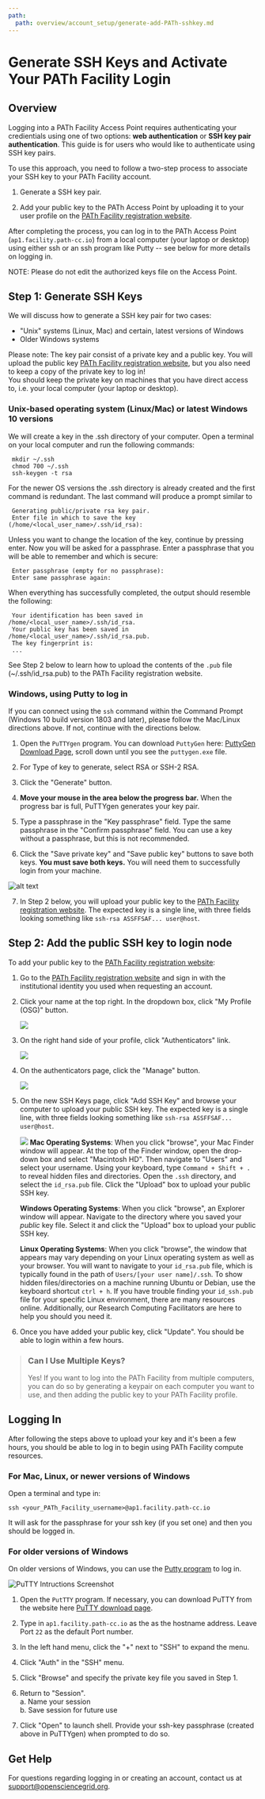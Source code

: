 ```yaml
---
path:
  path: overview/account_setup/generate-add-PATh-sshkey.md
---
```


Generate SSH Keys and Activate Your PATh Facility Login 
====================================

## Overview

Logging into a PATh Facility Access Point requires authenticating your credientials using one of two options: **web authentication** or **SSH key pair authentication**. This guide is for users who would like to authenticate using SSH key pairs.

To use this approach, you need to follow a two-step process to associate your SSH key to your PATh Facility account. 

1. Generate a SSH key pair.  

2. Add your public key to the PATh Access Point by uploading it to 
your user profile on the [PATh Facility registration website](https://registry.cilogon.org/registry/co_petitions/start/coef:263).

After completing the process, you can log in to the PATh Access Point (`ap1.facility.path-cc.io`) from a local computer 
(your laptop or desktop) using either ssh or an ssh program like Putty -- see below for 
more details on logging in. 

NOTE: Please do not edit the authorized keys file on the Access Point.

## Step 1: Generate SSH Keys

We will discuss how to generate a SSH key pair for two cases: 

* "Unix" systems (Linux, Mac) and certain, latest versions of Windows
* Older Windows systems

Please note: The key pair consist of a private key and a public key. You will upload the 
public key [PATh Facility registration website](https://registry.cilogon.org/registry/co_petitions/start/coef:263), but you also need to keep a copy of the private key to log in!  
You should keep the private key on machines that you have 
direct access to, i.e. your local computer (your laptop or desktop).

### Unix-based operating system (Linux/Mac) or latest Windows 10 versions

We will create a key in the .ssh directory of your computer. Open a terminal on your local computer and run the following commands: 

     mkdir ~/.ssh
     chmod 700 ~/.ssh
     ssh-keygen -t rsa

For the newer OS versions the .ssh directory is already created and the first command is redundant. The last command will produce a prompt similar to

     Generating public/private rsa key pair.
     Enter file in which to save the key (/home/<local_user_name>/.ssh/id_rsa):

Unless you want to change the location of the key, continue by pressing enter.
Now you will be asked for a passphrase. Enter a passphrase that you will be 
able to remember and which is secure:

     Enter passphrase (empty for no passphrase):
     Enter same passphrase again:

When everything has successfully completed, the output should resemble the
following: 

     Your identification has been saved in /home/<local_user_name>/.ssh/id_rsa.
     Your public key has been saved in /home/<local_user_name>/.ssh/id_rsa.pub.
     The key fingerprint is:
     ...

See Step 2 below to learn how to upload the contents of the `.pub` file (~/.ssh/id_rsa.pub) to the PATh Facility registration website. 

### Windows, using Putty to log in

If you can connect using the `ssh` command within the Command Prompt (Windows 10 build version 1803 and later), please follow the Mac/Linux directions above. If not, 
continue with the directions below. 

1. Open the `PuTTYgen` program.  You can download `PuttyGen` 
here: [PuttyGen Download Page](https://www.chiark.greenend.org.uk/~sgtatham/putty/latest.html), 
scroll down until you see the `puttygen.exe` file. 

2. For Type of key to generate, select RSA or SSH-2 RSA. 

3. Click the "Generate" button.

4. **Move your mouse in the area below the progress bar.**
When the progress bar is full, PuTTYgen generates your key pair.

5. Type a passphrase in the "Key passphrase" field. Type the same passphrase in the "Confirm passphrase" field. You 
can use a key without a passphrase, but this is not recommended.

6. Click the "Save private key" and "Save public key" buttons to save both keys. **You must save both keys.** You will need them to successfully login from your machine. 

![alt text](https://raw.githubusercontent.com/OSGConnect/connectbook/master/images/puttygen_ssh_key.png "PuttyGen Window")

7. In Step 2 below, you will upload your public key to the [PATh Facility registration website](https://registry.cilogon.org/registry/co_petitions/start/coef:263). The expected key is a single line, with three fields looking something like `ssh-rsa ASSFFSAF... user@host`.


## Step 2: Add the public SSH key to login node

To add your public key to the [PATh Facility registration website](https://registry.cilogon.org/registry/co_petitions/start/coef:263): 

1. Go to the [PATh Facility registration website](https://registry.cilogon.org/registry/co_petitions/start/coef:263) and sign in with the institutional identity you used when requesting an account. 

2. Click your name at the top right. In the dropdown box, click "My Profile (OSG)" button.

      ![](../../assets/PATh/registration/ssh-homepage-dropdown.png)

3. On the right hand side of your profile, click "Authenticators" link.

      ![](../../assets/PATh/registration/ssh-edit-profile.png)

4. On the authenticators page, click the "Manage" button.

      ![](../../assets/PATh/registration/ssh-authenticator-select.png)

5. On the new SSH Keys page, click "Add SSH Key" and browse your computer to upload your public SSH key. The expected key is a single line, with three fields looking something like `ssh-rsa ASSFFSAF... user@host`.

      ![](../../assets/PATh/registration/sh-key-list.png)
      **Mac Operating Systems**: When you click "browse", your Mac Finder window will appear. At the top of the Finder window, open the drop-down box and select "Macintosh HD". Then navigate to "Users" and select your username. Using your keyboard, type `Command + Shift + . ` to reveal hidden files and directories. Open the `.ssh` directory, and select the `id_rsa.pub` file. Click the "Upload" box to upload your public SSH key. 
      
      **Windows Operating Systems**: When you click "browse", an Explorer window will appear. Navigate to the directory where you saved your _public_ key file. Select it and click the "Upload" box to upload your public SSH key. 

      **Linux Operating Systems**: When you click "browse", the window that appears may vary depending on your Linux operating system as well as your browser. You will want to navigate to your `id_rsa.pub` file, which is typically found in the path of `Users/[your user name]/.ssh`. To show hidden files/directories on a machine running Ubuntu or Debian, use the keyboard shortcut `ctrl + h`. If you have trouble finding your `id_ssh.pub` file for your specific Linux environment, there are many resources online. Additionally, our Research Computing Facilitators are here to help you should you need it. 

6. Once you have added your public key, click "Update". You should be able to login within a few hours. 



> ### Can I Use Multiple Keys?
> Yes! If you want to log into the PATh Facility from multiple computers, you can do so by generating
> a keypair on each computer you want to use, and then adding the public key to your PATh Facility
> profile. 



## Logging In

After following the steps above to upload your key and it's been a few hours, you should 
be able to log in to begin using PATh Facility compute resources. 

### For Mac, Linux, or newer versions of Windows

Open a terminal and type in: 

    ssh <your_PATh_Facility_username>@ap1.facility.path-cc.io

It will ask for the passphrase for your ssh key (if you set one) and then you 
should be logged in. 

### For older versions of Windows

On older versions of Windows, you can use the [Putty program](https://www.chiark.greenend.org.uk/~sgtatham/putty/latest.html) to log in. 

<img src="https://raw.githubusercontent.com/OSGConnect/connectbook/master/images/putty-screenshots.png" alt="PuTTY Intructions Screenshot">

1. Open the `PutTTY` program. If necessary, you can download PuTTY from the website here [PuTTY download page](https://www.chiark.greenend.org.uk/~sgtatham/putty/latest.html).

2. Type in `ap1.facility.path-cc.io` as the as the hostname address. Leave Port `22` as the default Port number. 

3. In the left hand menu, click the "+" next to "SSH" to expand the menu.

4. Click "Auth" in the "SSH" menu.

5. Click "Browse" and specify the private key file you saved in Step 1.

6. Return to "Session".    
   a. Name your session    
   b. Save session for future use     
   
7. Click "Open" to launch shell. Provide your ssh-key passphrase (created above in PuTTYgen) when prompted to do so.


## Get Help

For questions regarding logging in or creating an account, contact us at  [support@opensciencegrid.org](mailto:support@opensciencegrid.org).
